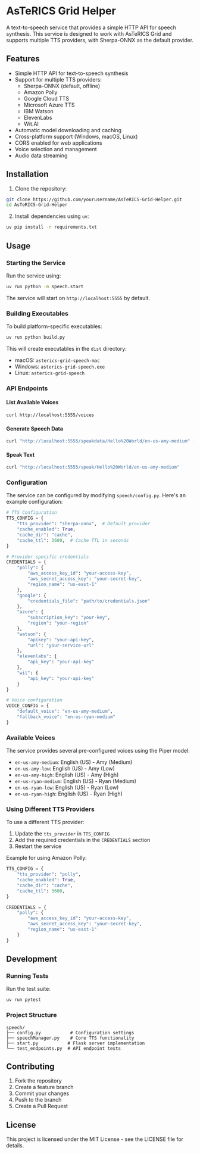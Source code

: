 # AsTeRICS Grid Helper

A text-to-speech service that provides a simple HTTP API for speech synthesis. This service is designed to work with AsTeRICS Grid and supports multiple TTS providers, with Sherpa-ONNX as the default provider.

## Features

- Simple HTTP API for text-to-speech synthesis
- Support for multiple TTS providers:
  - Sherpa-ONNX (default, offline)
  - Amazon Polly
  - Google Cloud TTS
  - Microsoft Azure TTS
  - IBM Watson
  - ElevenLabs
  - Wit.AI
- Automatic model downloading and caching
- Cross-platform support (Windows, macOS, Linux)
- CORS enabled for web applications
- Voice selection and management
- Audio data streaming

## Installation

1. Clone the repository:
```bash
git clone https://github.com/yourusername/AsTeRICS-Grid-Helper.git
cd AsTeRICS-Grid-Helper
```

2. Install dependencies using `uv`:
```bash
uv pip install -r requirements.txt
```

## Usage

### Starting the Service

Run the service using:
```bash
uv run python -m speech.start
```

The service will start on `http://localhost:5555` by default.

### Building Executables

To build platform-specific executables:

```bash
uv run python build.py
```

This will create executables in the `dist` directory:
- macOS: `asterics-grid-speech-mac`
- Windows: `asterics-grid-speech.exe`
- Linux: `asterics-grid-speech`

### API Endpoints

#### List Available Voices
```bash
curl http://localhost:5555/voices
```

#### Generate Speech Data
```bash
curl "http://localhost:5555/speakdata/Hello%20World/en-us-amy-medium" --output output.wav
```

#### Speak Text
```bash
curl "http://localhost:5555/speak/Hello%20World/en-us-amy-medium"
```

### Configuration

The service can be configured by modifying `speech/config.py`. Here's an example configuration:

```python
# TTS Configuration
TTS_CONFIG = {
    "tts_provider": "sherpa-onnx",  # Default provider
    "cache_enabled": True,
    "cache_dir": "cache",
    "cache_ttl": 3600,  # Cache TTL in seconds
}

# Provider-specific credentials
CREDENTIALS = {
    "polly": {
        "aws_access_key_id": "your-access-key",
        "aws_secret_access_key": "your-secret-key",
        "region_name": "us-east-1"
    },
    "google": {
        "credentials_file": "path/to/credentials.json"
    },
    "azure": {
        "subscription_key": "your-key",
        "region": "your-region"
    },
    "watson": {
        "apikey": "your-api-key",
        "url": "your-service-url"
    },
    "elevenlabs": {
        "api_key": "your-api-key"
    },
    "wit": {
        "api_key": "your-api-key"
    }
}

# Voice configuration
VOICE_CONFIG = {
    "default_voice": "en-us-amy-medium",
    "fallback_voice": "en-us-ryan-medium"
}
```

### Available Voices

The service provides several pre-configured voices using the Piper model:

- `en-us-amy-medium`: English (US) - Amy (Medium)
- `en-us-amy-low`: English (US) - Amy (Low)
- `en-us-amy-high`: English (US) - Amy (High)
- `en-us-ryan-medium`: English (US) - Ryan (Medium)
- `en-us-ryan-low`: English (US) - Ryan (Low)
- `en-us-ryan-high`: English (US) - Ryan (High)

### Using Different TTS Providers

To use a different TTS provider:

1. Update the `tts_provider` in `TTS_CONFIG`
2. Add the required credentials in the `CREDENTIALS` section
3. Restart the service

Example for using Amazon Polly:
```python
TTS_CONFIG = {
    "tts_provider": "polly",
    "cache_enabled": True,
    "cache_dir": "cache",
    "cache_ttl": 3600,
}

CREDENTIALS = {
    "polly": {
        "aws_access_key_id": "your-access-key",
        "aws_secret_access_key": "your-secret-key",
        "region_name": "us-east-1"
    }
}
```

## Development

### Running Tests

Run the test suite:
```bash
uv run pytest
```

### Project Structure

```
speech/
├── config.py           # Configuration settings
├── speechManager.py    # Core TTS functionality
├── start.py           # Flask server implementation
└── test_endpoints.py  # API endpoint tests
```

## Contributing

1. Fork the repository
2. Create a feature branch
3. Commit your changes
4. Push to the branch
5. Create a Pull Request

## License

This project is licensed under the MIT License - see the LICENSE file for details.
